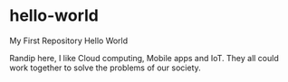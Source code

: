 # hello-world
My First Repository Hello World

Randip here, I like Cloud computing, Mobile apps and IoT.
They all could work together to solve the problems of our society.
